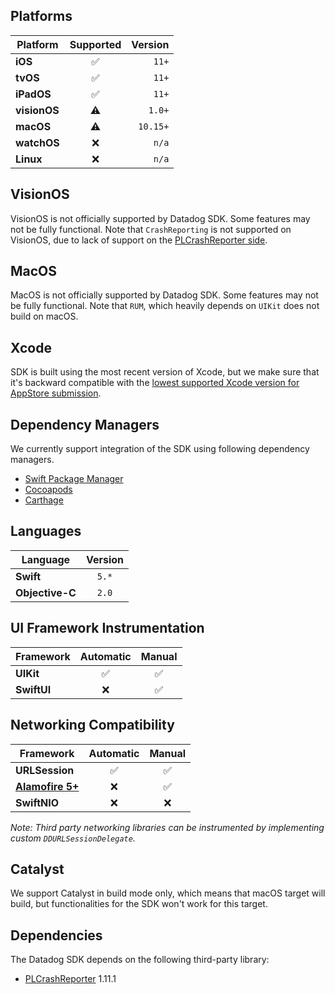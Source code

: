 ## Platforms

| Platform   | Supported |  Version  |
|------------|:---------:|-------:|
| **iOS**    |     ✅    |  `11+` |
| **tvOS**   |     ✅    |  `11+` |
| **iPadOS** |     ✅    |  `11+` |
| **visionOS** |   ⚠️    |  `1.0+` |
| **macOS**  |     ⚠️    |  `10.15+` |
| **watchOS**|     ❌    |  `n/a` |
| **Linux**  |     ❌    |  `n/a` |

## VisionOS

VisionOS is not officially supported by Datadog SDK. Some features may not be fully functional. Note that `CrashReporting` is not supported on VisionOS, due to lack of support on the [PLCrashReporter side](https://github.com/microsoft/plcrashreporter/issues/288).

## MacOS

MacOS is not officially supported by Datadog SDK. Some features may not be fully functional. Note that `RUM`, which heavily depends on `UIKit` does not build on macOS.

## Xcode

SDK is built using the most recent version of Xcode, but we make sure that it's backward compatible with the [lowest supported Xcode version for AppStore submission](https://developer.apple.com/news/?id=jd9wcyov).

## Dependency Managers

We currently support integration of the SDK using following dependency managers.
- [Swift Package Manager](https://docs.datadoghq.com/logs/log_collection/ios/?tab=swiftpackagemanagerspm)
- [Cocoapods](https://docs.datadoghq.com/logs/log_collection/ios/?tab=cocoapods)
- [Carthage](https://docs.datadoghq.com/logs/log_collection/ios/?tab=carthage)

## Languages

| Language        |   Version    |
|-----------------|:------------:|
| **Swift**       |     `5.*`    |
| **Objective-C** |     `2.0`    |

## UI Framework Instrumentation

| Framework       |   Automatic  | Manual |
|-----------------|:------------:|:------:|
| **UIKit**       |       ✅     |   ✅    |
| **SwiftUI**     |       ❌     |   ✅    |

## Networking Compatibility
| Framework       |   Automatic  | Manual |
|-----------------|:------------:|:------:|
| **URLSession**  |       ✅     |   ✅    |
|[**Alamofire 5+**](https://github.com/DataDog/dd-sdk-ios/tree/develop/DatadogExtensions/Alamofire) |       ❌     |   ✅    |
|  **SwiftNIO**   |       ❌     |   ❌    |

*Note: Third party networking libraries can be instrumented by implementing custom `DDURLSessionDelegate`.*

## Catalyst
We support Catalyst in build mode only, which means that macOS target will build, but functionalities for the SDK won't work for this target.

## Dependencies
The Datadog SDK depends on the following third-party library:
- [PLCrashReporter](https://github.com/microsoft/plcrashreporter) 1.11.1
